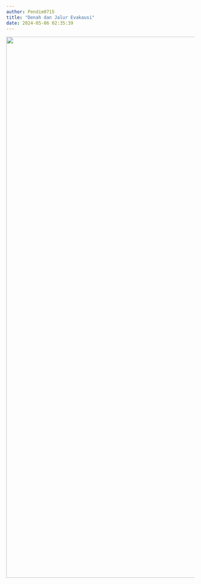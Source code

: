 ```yaml
---
author: Pendim0715
title: "Denah dan Jalur Evakausi"
date: 2024-05-06 02:35:39
---
```

<div style="display: flex; justify-content: center; align-items: center;">
  <img src="/images/wzNdDHkQ68GgAdvWcgtC.png" alt="" width="1019" height="1441" onclick="openImgModal('/images/wzNdDHkQ68GgAdvWcgtC.png')" style="cursor: pointer;" />
</div>